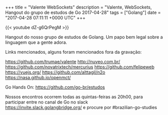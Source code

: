+++
title = "Valente WebSockets"
description = "Valente, WebSockets, Hangout do grupo de estudos de Go 2017-04-28"
tags = ["Golang"]
date = "2017-04-28 07:11:11 +0000 UTC"
+++

{{< youtube dZ-g6QrPegM >}}

Hangout do nosso grupo de estudos de Golang.
Um papo bem legal sobre a linguagem que a gente adora.

Links mencionados, alguns foram mencionados fora da gravação:

https://github.com/trumae/valente
http://nuveo.com.br/
https://github.com/novatrixtech/mercurius
https://github.com/felipeweb
https://vuejs.org/
https://github.com/alttagil/n2o
https://nasa.github.io/openmct/

Go Hands On:
https://github.com/go-br/estudos

Nossos encontros ocorrem todas as quintas-feiras as 20h00, para participar entre no canal de Go no slack https://invite.slack.golangbridge.org/ e procure por #brazilian-go-studies